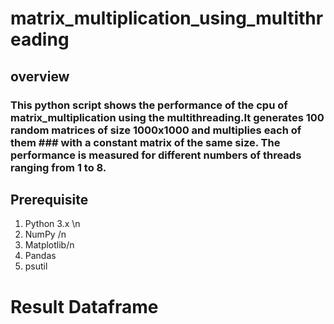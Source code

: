 # matrix_multiplication_using_multithreading
## overview
### This python script shows the performance of the cpu of matrix_multiplication using the multithreading.It generates 100 random matrices of size 1000x1000 and multiplies each of them ### with a constant matrix of the same size. The performance is measured for different numbers of  threads ranging from 1 to 8.
## Prerequisite
1. Python 3.x \n
2. NumPy /n
3. Matplotlib/n
4. Pandas
5. psutil
# Result Dataframe

